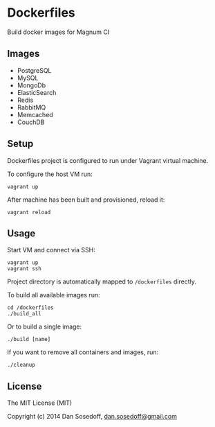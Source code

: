 # Dockerfiles

Build docker images for Magnum CI

## Images

- PostgreSQL
- MySQL
- MongoDb
- ElasticSearch
- Redis
- RabbitMQ
- Memcached
- CouchDB

## Setup

Dockerfiles project is configured to run under Vagrant virtual machine.

To configure the host VM run:

```
vagrant up
```

After machine has been built and provisioned, reload it:

```
vagrant reload
```

## Usage

Start VM and connect via SSH:

```
vagrant up
vagrant ssh
```

Project directory is automatically mapped to `/dockerfiles` directly. 

To build all available images run:

```
cd /dockerfiles
./build_all
```

Or to build a single image:

```
./build [name]
```

If you want to remove all containers and images, run:

```
./cleanup
```

## License 

The MIT License (MIT)

Copyright (c) 2014 Dan Sosedoff, dan.sosedoff@gmail.com